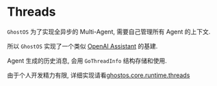 # Threads

`GhostOS` 为了实现全异步的 Multi-Agent, 需要自己管理所有 Agent 的上下文.

所以 `GhostOS` 实现了一个类似 [OpenAI Assistant](https://platform.openai.com/docs/api-reference/assistants) 的基建.

Agent 生成的历史消息, 会用 `GoThreadInfo` 结构存储和使用.

由于个人开发精力有限,
详细实现请看[ghostos.core.runtime.threads](https://github.com/ghost-in-moss/GhostOS/tree/main/ghostos/core/runtime/threads.py) 